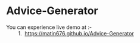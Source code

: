 # Advice-Generator

You can experience live demo at :-<br>
    &emsp;&emsp; 1.&nbsp; https://matin676.github.io/Advice-Generator